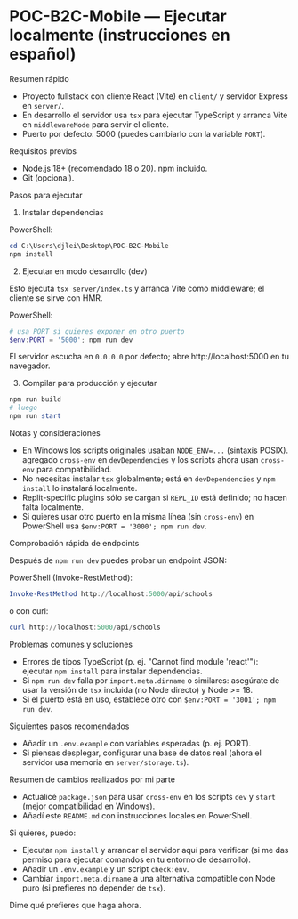 # POC-B2C-Mobile — Ejecutar localmente (instrucciones en español)

Resumen rápido

- Proyecto fullstack con cliente React (Vite) en `client/` y servidor Express en `server/`.
- En desarrollo el servidor usa `tsx` para ejecutar TypeScript y arranca Vite en `middlewareMode` para servir el cliente.
- Puerto por defecto: 5000 (puedes cambiarlo con la variable `PORT`).

Requisitos previos

- Node.js 18+ (recomendado 18 o 20). npm incluido.
- Git (opcional).

Pasos para ejecutar

1) Instalar dependencias

PowerShell:

```powershell
cd C:\Users\djlei\Desktop\POC-B2C-Mobile
npm install
```

2) Ejecutar en modo desarrollo (dev)

Esto ejecuta `tsx server/index.ts` y arranca Vite como middleware; el cliente se sirve con HMR.

PowerShell:

```powershell
# usa PORT si quieres exponer en otro puerto
$env:PORT = '5000'; npm run dev
```

El servidor escucha en `0.0.0.0` por defecto; abre http://localhost:5000 en tu navegador.

3) Compilar para producción y ejecutar

```powershell
npm run build
# luego
npm run start
```

Notas y consideraciones

- En Windows los scripts originales usaban `NODE_ENV=...` (sintaxis POSIX). agregado `cross-env` en `devDependencies` y los scripts ahora usan `cross-env` para compatibilidad.
- No necesitas instalar `tsx` globalmente; está en `devDependencies` y `npm install` lo instalará localmente.
- Replit-specific plugins sólo se cargan si `REPL_ID` está definido; no hacen falta localmente.
- Si quieres usar otro puerto en la misma línea (sin `cross-env`) en PowerShell usa `$env:PORT = '3000'; npm run dev`.

Comprobación rápida de endpoints

Después de `npm run dev` puedes probar un endpoint JSON:

PowerShell (Invoke-RestMethod):

```powershell
Invoke-RestMethod http://localhost:5000/api/schools
```

o con curl:

```powershell
curl http://localhost:5000/api/schools
```

Problemas comunes y soluciones

- Errores de tipos TypeScript (p. ej. "Cannot find module 'react'"): ejecutar `npm install` para instalar dependencias.
- Si `npm run dev` falla por `import.meta.dirname` o similares: asegúrate de usar la versión de `tsx` incluida (no Node directo) y Node >= 18.
- Si el puerto está en uso, establece otro con `$env:PORT = '3001'; npm run dev`.

Siguientes pasos recomendados

- Añadir un `.env.example` con variables esperadas (p. ej. PORT).
- Si piensas desplegar, configurar una base de datos real (ahora el servidor usa memoria en `server/storage.ts`).

Resumen de cambios realizados por mi parte

- Actualicé `package.json` para usar `cross-env` en los scripts `dev` y `start` (mejor compatibilidad en Windows).
- Añadí este `README.md` con instrucciones locales en PowerShell.

Si quieres, puedo:

- Ejecutar `npm install` y arrancar el servidor aquí para verificar (si me das permiso para ejecutar comandos en tu entorno de desarrollo).
- Añadir un `.env.example` y un script `check:env`.
- Cambiar `import.meta.dirname` a una alternativa compatible con Node puro (si prefieres no depender de `tsx`).

Dime qué prefieres que haga ahora.
